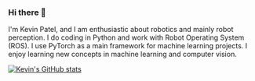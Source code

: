 ### Hi there 👋

<!--
**kvnptl/kvnptl** is a ✨ _special_ ✨ repository because its `README.md` (this file) appears on your GitHub profile.

Here are some ideas to get you started:

- 🔭 I’m currently working on ...
- 🌱 I’m currently learning ...
- 👯 I’m looking to collaborate on ...
- 🤔 I’m looking for help with ...
- 💬 Ask me about ...
- 📫 How to reach me: ...
- 😄 Pronouns: ...
- ⚡ Fun fact: ...
-->

I'm Kevin Patel, and I am enthusiastic about robotics and mainly robot perception. I do coding in Python and work with Robot Operating System (ROS). I use PyTorch as a main framework for machine learning projects. I enjoy learning new concepts in machine learning and computer vision.

[![Kevin's GitHub stats](https://github-readme-stats.vercel.app/api?username=kvnptl)](https://github.com/anuraghazra/github-readme-stats)

